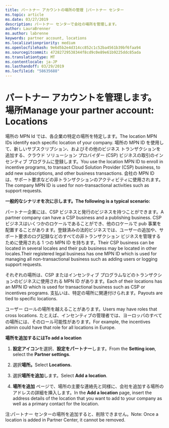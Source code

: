 ```yaml
---
title: パートナー アカウントの場所の管理 |パートナー センター
ms.topic: article
ms.date: 03/27/2019
description: パートナー センターで会社の場所を管理します。
author: LauraBrenner
ms.author: labrenne
keywords: partner account, locations
ms.localizationpriority: medium
ms.openlocfilehash: 9e6d5b2e4d314cc852c1c52ba4561b39bf6faa94
ms.sourcegitcommit: 47282729538344f8cd9c0e89e61b9225ddc85ada
ms.translationtype: MT
ms.contentlocale: ja-JP
ms.lasthandoff: 03/29/2019
ms.locfileid: "58635688"
---
```

# <a name="manage-your-partner-account-locations"></a><span data-ttu-id="2377c-104">パートナー アカウントを管理します。場所</span><span class="sxs-lookup"><span data-stu-id="2377c-104">Manage your partner account: Locations</span></span>

<span data-ttu-id="2377c-105">場所の MPN Id では、各企業の特定の場所を特定します。</span><span class="sxs-lookup"><span data-stu-id="2377c-105">The location MPN IDs identify each specific location of your company.</span></span> <span data-ttu-id="2377c-106">場所の MPN ID を使用して、新しいサブスクリプション、およびその他のビジネス トランザクションを追加する、クラウド ソリューション プロバイダー (CSP) ビジネスの取引のインセンティブ プログラムに登録します。</span><span class="sxs-lookup"><span data-stu-id="2377c-106">You use the location MPN ID to enroll in incentive programs, to transact Cloud Solution Provider (CSP) business, to add new subscriptions, and other business transactions.</span></span> <span data-ttu-id="2377c-107">会社の MPN ID は、サポート要求などの非トランザクションのアクティビティに使用されます。</span><span class="sxs-lookup"><span data-stu-id="2377c-107">The company MPN ID is used for non-transactional activities such as support requests.</span></span>

<span data-ttu-id="2377c-108">**一般的なシナリオを次に示します。**</span><span class="sxs-lookup"><span data-stu-id="2377c-108">**The following is a typical scenario:**</span></span> 

<span data-ttu-id="2377c-109">パートナー企業には、CSP ビジネスと発行のビジネスを持つことができます。</span><span class="sxs-lookup"><span data-stu-id="2377c-109">A partner company can have a CSP business and a publishing business.</span></span> <span data-ttu-id="2377c-110">CSP ビジネスはいくつかのロケールであることができ、他のロケールで pub 事業を配置することがあります。登録済みの法的ビジネスでは、ユーザーの追加や、サポート要求のログ記録などのすべての非トランザクション ビジネスを管理するために使用される 1 つの MPN ID を持ちます。</span><span class="sxs-lookup"><span data-stu-id="2377c-110">Their CSP business can be located in several locales and their pub business may be located in other locales.Their registered legal business has one MPN ID which is used for managing all non-transactional business such as adding users or logging support requests.</span></span> 

<span data-ttu-id="2377c-111">それぞれの場所は、CSP またはインセンティブ プログラムなどのトランザクションのビジネスに使用される MPN ID があります。</span><span class="sxs-lookup"><span data-stu-id="2377c-111">Each of their locations has an MPN ID which is used for transactional business such as CSP or incentives programs.</span></span> <span data-ttu-id="2377c-112">支払いは、特定の場所に関連付けられます。</span><span class="sxs-lookup"><span data-stu-id="2377c-112">Payouts are tied to specific locations.</span></span>

<span data-ttu-id="2377c-113">ユーザー ロールの場所を越えることがあります。</span><span class="sxs-lookup"><span data-stu-id="2377c-113">Users may have roles that cross locations.</span></span> <span data-ttu-id="2377c-114">たとえば、インセンティブの管理者では、ヨーロッパのすべての場所には、そのロール可能性があります。</span><span class="sxs-lookup"><span data-stu-id="2377c-114">For example, the incentives admin could have that role for all locations in Europe.</span></span>

<span data-ttu-id="2377c-115">**場所を追加するには**</span><span class="sxs-lookup"><span data-stu-id="2377c-115">**To add a location**</span></span>

1. <span data-ttu-id="2377c-116">**設定アイコン**を選択、**設定をパートナー**します。</span><span class="sxs-lookup"><span data-stu-id="2377c-116">From the **Setting icon**, select the **Partner settings**.</span></span> 

2. <span data-ttu-id="2377c-117">選択**場所。**</span><span class="sxs-lookup"><span data-stu-id="2377c-117">Select **Locations.**</span></span>

3. <span data-ttu-id="2377c-118">選択**場所を追加**します。</span><span class="sxs-lookup"><span data-stu-id="2377c-118">Select **Add a location**.</span></span>  

4. <span data-ttu-id="2377c-119">**場所を追加** ページで、場所の主要な連絡先と同様に、会社を追加する場所のアドレスの詳細を挿入します。</span><span class="sxs-lookup"><span data-stu-id="2377c-119">In the **Add a location** page, insert the address details of the location that you want to add to your company as well as a primary contact for the location.</span></span>

<span data-ttu-id="2377c-120">注:パートナー センターの場所を追加すると、削除できません。</span><span class="sxs-lookup"><span data-stu-id="2377c-120">Note: Once a location is added in Partner Center, it cannot be removed.</span></span>

